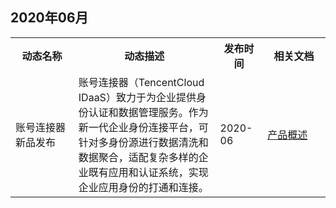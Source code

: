 ## 2020年06月

<table><tr>
<th width="20%">动态名称</th>
<th width="45%">动态描述</th>
<th width="15%">发布时间</th>
<th width="20%">相关文档</th>
</tr><tr>
<td>账号连接器新品发布</td>
<td>账号连接器（TencentCloud IDaaS）致力于为企业提供身份认证和数据管理服务。作为新一代企业身份连接平台，可针对多身份源进行数据清洗和数据聚合，适配复杂多样的企业既有应用和认证系统，实现企业应用身份的打通和连接。</td>
<td>2020-06</td>
<td><a href="https://cloud.tencent.com/document/product/1254/45691">产品概述</a></td>
</tr></table>
